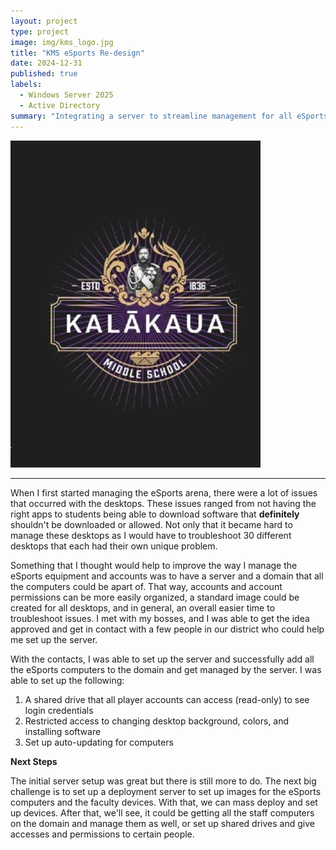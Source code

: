 ```yaml
---
layout: project
type: project
image: img/kms_logo.jpg
title: "KMS eSports Re-design"
date: 2024-12-31
published: true
labels:
  - Windows Server 2025
  - Active Directory
summary: "Integrating a server to streamline management for all eSports equipment and accounts."
---
```


<img class="img-fluid" src="../img/kms_logo.jpg">


<hr>

When I first started managing the eSports arena, there were a lot of issues that occurred with the desktops. 
These issues ranged from not having the right apps to students being able to download software that **definitely** shouldn't be downloaded or allowed. 
Not only that it became hard to manage these desktops as I would have to troubleshoot 30 different desktops that each had their own unique problem. 

Something that I thought would help to improve the way I manage the eSports equipment and accounts was to have a server and a domain
that all the computers could be apart of. That way, accounts and account permissions can be more easily organized, a standard image
could be created for all desktops, and in general, an overall easier time to troubleshoot issues. I met with my bosses, and I was
able to get the idea approved and get in contact with a few people in our district who could help me set up the server. 

With the contacts, I was able to set up the server and successfully add all the eSports computers to the domain and get managed by the server. I was able to set up the following: 

1. A shared drive that all player accounts can access (read-only) to see login credentials
2. Restricted access to changing desktop background, colors, and installing software
3. Set up auto-updating for computers

**Next Steps**

The initial server setup was great but there is still more to do. The next big challenge is to set up a deployment server to set up images for the eSports computers and the faculty devices. With that, we can mass deploy and set up devices. After that, we'll see, it could be getting all the staff computers on the domain and manage them as well, or set up shared drives and give accesses and permissions to certain people.  


